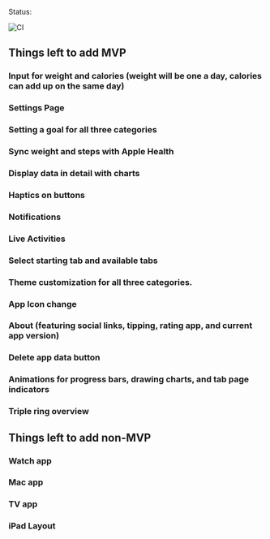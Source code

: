 Status: 

![CI](https://github.com/johngers/Weight/actions/workflows/CI.yml/badge.svg)

## Things left to add MVP

### Input for weight and calories (weight will be one a day, calories can add up on the same day)
### Settings Page
### Setting a goal for all three categories
### Sync weight and steps with Apple Health
### Display data in detail with charts
### Haptics on buttons
### Notifications
### Live Activities
### Select starting tab and available tabs
### Theme customization for all three categories.
### App Icon change
### About (featuring social links, tipping, rating app, and current app version)
### Delete app data button
### Animations for progress bars, drawing charts, and tab page indicators
### Triple ring overview

## Things left to add non-MVP

### Watch app
### Mac app 
### TV app 
### iPad Layout
